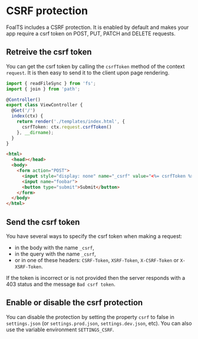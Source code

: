 # CSRF protection

FoalTS includes a CSRF protection. It is enabled by default and makes your app require a csrf token on POST, PUT, PATCH and DELETE requests.

## Retreive the csrf token

You can get the csrf token by calling the `csrfToken` method of the context `request`. It is then easy to send it to the client upon page rendering.

```typescript
import { readFileSync } from 'fs';
import { join } from 'path';

@Controller()
export class ViewController {
  @Get('/')
  index(ctx) {
    return render('./templates/index.html', {
      csrfToken: ctx.request.csrfToken()
    }, __dirname);
  }
}
```

```html
<html>
  <head></head>
  <body>
    <form action="POST">
      <input style="display: none" name="_csrf" value="<%= csrfToken %>">
      <input name="foobar">
      <button type="submit">Submit</button>
    </form>
  </body>
</html>
```

## Send the csrf token

You have several ways to specify the csrf token when making a request:
- in the body with the name `_csrf`,
- in the query with the name `_csrf`,
- or in one of these headers: `CSRF-Token`, `XSRF-Token`, `X-CSRF-Token` or `X-XSRF-Token`.

If the token is incorrect or is not provided then the server responds with a 403 status and the message `Bad csrf token`.

## Enable or disable the csrf protection

You can disable the protection by setting the property `csrf` to false in `settings.json` (or `settings.prod.json`, `settings.dev.json`, etc). You can also use the variable environment `SETTINGS_CSRF`.

